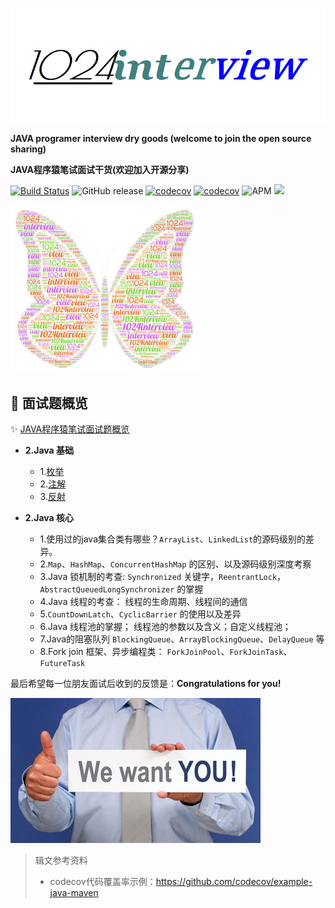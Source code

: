 ![](pictures/logo-simple.png) 

**JAVA programer interview dry goods (welcome to join the open source sharing)**

**JAVA程序猿笔试面试干货(欢迎加入开源分享)**

[![Build Status](https://travis-ci.com/Byron4j/1024interview.svg?branch=develop)](https://travis-ci.com/Byron4j/1024interview)
![GitHub release](https://img.shields.io/github/release-pre/byron4j/1024interview.svg)
[![codecov](https://codecov.io/gh/Byron4j/1024interview/branch/develop/graph/badge.svg)](https://codecov.io/gh/Byron4j/1024interview)
[![codecov](https://scan.coverity.com/projects/17857/badge.svg)](https://scan.coverity.com/projects/17857)
![APM](https://img.shields.io/apm/l/vim-mode.svg?label=License&style=popout)
![](https://img.shields.io/badge/author-%E4%B8%9C%E9%99%86%E4%B9%8B%E6%BB%87-red.svg)
<p><img src="pictures/logo.png" width="60%"><p>




## 🎉 面试题概览

✨ [JAVA程序猿笔试面试题概览](面试题概览.md)


- **2.Java 基础**

    - 1.[枚举](book/1-java-basic/1-Java枚举.md)
    - 2.[注解](book/1-java-basic/2-Java注解.md)
    - 3.[反射](book/1-java-basic/3-Java反射.md)
    
- **2.Java 核心**

    - 1.使用过的java集合类有哪些？```ArrayList```、```LinkedList```的源码级别的差异。
    - 2.```Map```、```HashMap```、```ConcurrentHashMap``` 的区别、以及源码级别深度考察
    - 3.Java 锁机制的考查: ```Synchronized``` 关键字，```ReentrantLock```，```AbstractQueuedLongSynchronizer``` 的掌握
    - 4.Java 线程的考查： 线程的生命周期、线程间的通信
    - 5.```CountDownLatch```、```CyclicBarrier``` 的使用以及差异
    - 6.Java 线程池的掌握； 线程池的参数以及含义；自定义线程池；
    - 7.Java的阻塞队列 ```BlockingQueue```、```ArrayBlockingQueue```、```DelayQueue``` 等
    - 8.Fork join 框架、异步编程类： ```ForkJoinPool```、```ForkJoinTask```、```FutureTask```




最后希望每一位朋友面试后收到的反馈是：**Congratulations for you!**

![](pictures/tag.jpg)

>辑文参考资料
>
>- codecov代码覆盖率示例：https://github.com/codecov/example-java-maven

